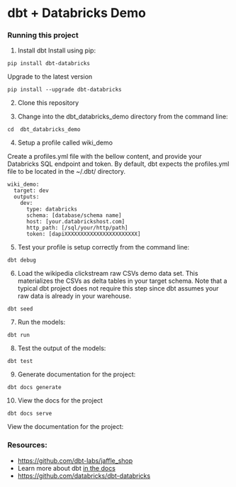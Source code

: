 # dbt + Databricks Demo

### Running this project

1. Install dbt 
Install using pip:
```nofmt
pip install dbt-databricks
```

Upgrade to the latest version
```nofmt
pip install --upgrade dbt-databricks
```

2. Clone this repository

3. Change into the dbt_databricks_demo directory from the command line:
```nofmt
cd  dbt_databricks_demo
```
4. Setup a profile called wiki_demo

Create a profiles.yml file with the bellow content, and provide your Databricks SQL endpoint and token. By default, dbt expects the profiles.yml file to be located in the ~/.dbt/ directory.

```nofmt
wiki_demo:
  target: dev
  outputs:
    dev:
      type: databricks
      schema: [database/schema name]
      host: [your.databrickshost.com]
      http_path: [/sql/your/http/path]
      token: [dapiXXXXXXXXXXXXXXXXXXXXXXX]
```

5. Test your profile is setup correctly from the command line:
```nofmt
dbt debug
```
6. Load the wikipedia clickstream raw CSVs demo data set. This materializes the CSVs as delta tables in your target schema. Note that a typical dbt project does not require this step since dbt assumes your raw data is already in your warehouse.
```nofmt
dbt seed
```

7. Run the models:

```nofmt
dbt run
```

8. Test the output of the models:

```nofmt
dbt test
```

9. Generate documentation for the project:

```nofmt
dbt docs generate
```

10. View the docs for the project

```nofmt
dbt docs serve
```


View the documentation for the project:

### Resources:
- https://github.com/dbt-labs/jaffle_shop
- Learn more about dbt [in the docs](https://docs.getdbt.com/docs/introduction)
- https://github.com/databricks/dbt-databricks
